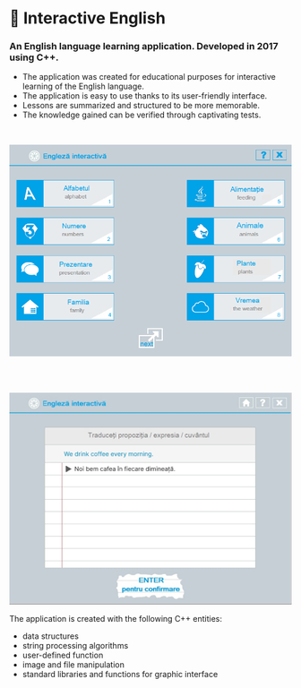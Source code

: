 # 📖 Interactive English

### An English language learning application. Developed in 2017 using C++.

- The application was created for educational purposes for interactive learning of the English language.
- The application is easy to use thanks to its user-friendly interface.
- Lessons are summarized and structured to be more memorable.
- The knowledge gained can be verified through captivating tests.
<br>
<p>
<img alt="app-screenshot" src="screenshot.png">
</p>
<br>
<br>
<p>
<img alt="app-screenshot" src="screenshot2.png">
</p>

The application is created with the following C++ entities:
- data structures 
- string processing algorithms
- user-defined function
- image and file manipulation
- standard libraries and functions for graphic interface


